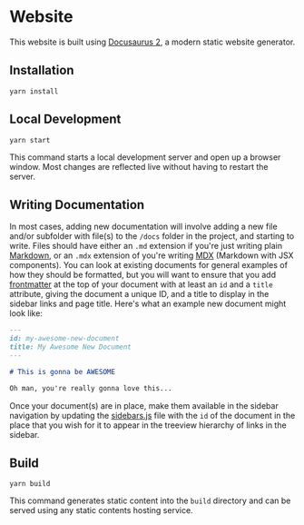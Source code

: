 # Website

This website is built using [Docusaurus 2](https://v2.docusaurus.io/), a modern static website generator.

## Installation

```console
yarn install
```

## Local Development

```console
yarn start
```

This command starts a local development server and open up a browser window. Most changes are reflected live without having to restart the server.

## Writing Documentation

In most cases, adding new documentation will involve adding a new file and/or subfolder with file(s) to the `/docs` folder in the project, and starting to write. Files should have either an `.md` extension if you're just writing plain [Markdown](https://www.markdownguide.org/), or an `.mdx` extension of you're writing [MDX](https://mdxjs.com/) (Markdown with JSX components). You can look at existing documents for general examples of how they should be formatted, but you will want to ensure that you add [frontmatter](https://v2.docusaurus.io/docs/markdown-features/#markdown-headers) at the top of your document with at least an `id` and a `title` attribute, giving the document a unique ID, and a title to display in the sidebar links and page title. Here's what an example new document might look like:

```md
---
id: my-awesome-new-document
title: My Awesome New Document
---

# This is gonna be AWESOME

Oh man, you're really gonna love this...
```

Once your document(s) are in place, make them available in the sidebar navigation by updating the [sidebars.js](/sidebars.js) file with the `id` of the document in the place that you wish for it to appear in the treeview hierarchy of links in the sidebar.

## Build

```console
yarn build
```

This command generates static content into the `build` directory and can be served using any static contents hosting service.
